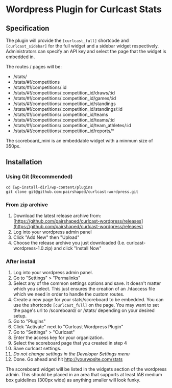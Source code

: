 # Wordpress Plugin for Curlcast Stats

## Specification

The plugin will provide the `[curlcast_full]` shortcode and `[curlcast_sidebar]` for the full widget and a sidebar widget respectively. Administrators can specify an API key and select the page that the widget is embedded in.

The routes / pages will be:
* /stats/
* /stats/#!/competitions
* /stats/#!/competitions/:id
* /stats/#!/competitions/:competition_id/draws/:id
* /stats/#!/competitions/:competition_id/games/:id
* /stats/#!/competitions/:competition_id/standings
* /stats/#!/competitions/:competition_id/standings/:id
* /stats/#!/competitions/:competition_id/teams
* /stats/#!/competitions/:competition_id/teams/:id
* /stats/#!/competitions/:competition_id/team_athletes/:id
* /stats/#!/competitions/:competition_id/reports/*

The scoreboard_mini is an embeddable widget with a minmum size of 350px.

## Installation

### Using Git (Recommended)
```
cd [wp-install-dir]/wp-content/plugins
git clone git@github.com:pairshaped/curlcast-wordpress.git
```

### From zip archive
1. Download the latest release archive from: [https://github.com/pairshaped/curlcast-wordpress/releases](https://github.com/pairshaped/curlcast-wordpress/releases)
2. Log into your wordpress admin panel
3. Click "Add New" then "Upload"
4. Choose the release archive you just downloaded (I.e. curlcast-wordpress-1.0.zip) and click "Install Now"


### After install
1. Log into your wordpress admin panel.
2. Go to "Settings" > "Permalinks"
3. Select any of the common settings options and save. It doesn't matter which you select. This just ensures the creation of an .htaccess file which we need in order to handle the custom routes.
4. Create a new page for your stats/scoreboard to be embedded.  You can use the shortcode ```[curlcast_full]``` on the page.  You may want to set the page's url to /scoreboard/ or /stats/ depending on your desired setup.
5. Go to "Plugins"
6. Click "Activate" next to "Curlcast Wordpress Plugin"
7. Go to "Settings" > "Curlcast"
8. Enter the access key for your organization.
9. Select the scoreboard page that you created in step 4
10. Save curlcast settings.
11. *Do not change settings in the Developer Settings menu*
12. Done. Go ahead and hit http://yourwpsite.com/stats

The scoreboard widget will be listed in the widgets section of the wordpress admin. This should be placed in an area that supports at least IAB medium box guidelines (300px wide) as anything smaller will look funky.
